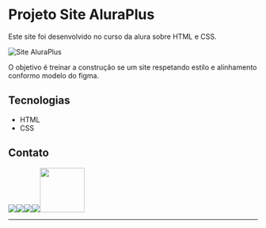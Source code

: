 # Projeto Site AluraPlus

Este site foi desenvolvido no curso da alura sobre HTML e CSS.

![Site AluraPlus](https://images2.imgbox.com/15/20/BIHnvSeu_o.png)

O objetivo é treinar a construção se um site respetando estilo e alinhamento conformo modelo do figma.

## Tecnologias

 - HTML
 - CSS

 ## Contato

<a  href="mailto:brrivolta@gmail.com"><img  src="https://img.icons8.com/plasticine/100/null/apple-mail.png"></a><a  href="https://github.com/BrunoRivolta"><img  src="https://img.icons8.com/plasticine/100/null/github-squared.png"></a><a  href="https://www.linkedin.com/in/brunorivolta/"><img  src="https://img.icons8.com/plasticine/100/null/linkedin.png"></a><a  href="https://www.youtube.com/channel/UC6XJ3aQvFBU7gqHvebolwJQ"><img  src="https://img.icons8.com/plasticine/100/null/youtube-play--v1.png"></a><a  href="https://devrivolta.blogspot.com/"><img  src="https://img.icons8.com/color/48/null/blogger.png"  width='90'></a>

  

*******

